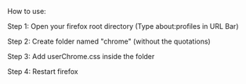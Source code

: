 How to use:

Step 1: Open your firefox root directory (Type about:profiles in URL Bar)

Step 2: Create folder named "chrome" (without the quotations)

Step 3: Add userChrome.css inside the folder

Step 4: Restart firefox

